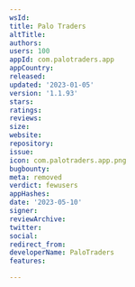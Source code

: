```yaml
---
wsId: 
title: Palo Traders
altTitle: 
authors: 
users: 100
appId: com.palotraders.app
appCountry: 
released: 
updated: '2023-01-05'
version: '1.1.93'
stars: 
ratings: 
reviews: 
size: 
website: 
repository: 
issue: 
icon: com.palotraders.app.png
bugbounty: 
meta: removed
verdict: fewusers
appHashes: 
date: '2023-05-10'
signer: 
reviewArchive: 
twitter: 
social: 
redirect_from: 
developerName: PaloTraders
features: 

---
```


